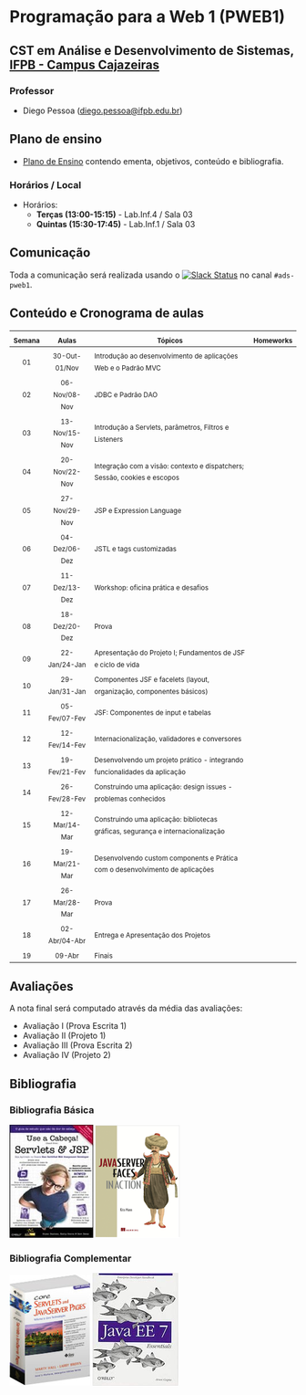 # Programação para a Web 1 (PWEB1)

## CST em Análise e Desenvolvimento de Sistemas, [IFPB - Campus Cajazeiras](http://ifpb.edu.br/cajazeiras)

### Professor

* Diego Pessoa ([diego.pessoa@ifpb.edu.br](mailto:diego.pessoa@ifpb.edu.br))

## Plano de ensino
* [Plano de Ensino](docs/plano-de-ensino.pdf) contendo ementa, objetivos, conteúdo e bibliografia.

### Horários / Local

* Horários:
  - **Terças (13:00-15:15)** - Lab.Inf.4 / Sala 03
  - **Quintas (15:30-17:45)** - Lab.Inf.1 / Sala 03

## Comunicação

Toda a comunicação será realizada usando o [![Slack Status](https://ifpb.herokuapp.com/badge.svg)](https://ifpb.herokuapp.com/) no canal `#ads-pweb1`.


## Conteúdo e Cronograma de aulas

| <sub>Semana | <sub>Aulas | <sub>Tópicos                               | <sub>Homeworks       |
|:-:|:--------:|--------------------------------------|:-----------------:|
| <sub>01 | <sub>30-Out-01/Nov  | <sub>Introdução ao desenvolvimento de aplicações Web e o Padrão MVC |  |
| <sub>02 | <sub>06-Nov/08-Nov  | <sub>JDBC e Padrão DAO |  |
| <sub>03 | <sub>13-Nov/15-Nov  | <sub>Introdução a Servlets, parâmetros, Filtros e Listeners |  |
| <sub>04 | <sub>20-Nov/22-Nov  | <sub>Integração com a visão: contexto e dispatchers; Sessão, cookies e escopos |  |
| <sub>05 | <sub>27-Nov/29-Nov  | <sub>JSP e Expression Language |  |
| <sub>06 | <sub>04-Dez/06-Dez  | <sub>JSTL e tags customizadas |  |
| <sub>07 | <sub>11-Dez/13-Dez  | <sub>Workshop: oficina prática e desafios | |
| <sub>08 | <sub>18-Dez/20-Dez  | <sub>Prova | |
| <sub>09 | <sub>22-Jan/24-Jan  | <sub>Apresentação do Projeto I; Fundamentos de JSF e ciclo de vida | |
| <sub>10 | <sub>29-Jan/31-Jan  | <sub>Componentes JSF e facelets (layout, organização, componentes básicos) | |
| <sub>11 | <sub>05-Fev/07-Fev  | <sub>JSF: Componentes de input e tabelas | |
| <sub>12 | <sub>12-Fev/14-Fev  | <sub>Internacionalização, validadores e conversores | |
| <sub>13 | <sub>19-Fev/21-Fev  | <sub>Desenvolvendo um projeto prático - integrando funcionalidades da aplicação | |
| <sub>14 | <sub>26-Fev/28-Fev  | <sub>Construindo uma aplicação: design issues - problemas conhecidos |  |
| <sub>15 | <sub>12-Mar/14-Mar  | <sub>Construindo uma aplicação: bibliotecas gráficas, segurança e internacionalização |  |
| <sub>16 | <sub>19-Mar/21-Mar  | <sub>Desenvolvendo custom components e Prática com o desenvolvimento de aplicações |  |
| <sub>17 | <sub>26-Mar/28-Mar  | <sub>Prova |  |
| <sub>18 | <sub>02-Abr/04-Abr  | <sub>Entrega e Apresentação dos Projetos |  |
| <sub>19 | <sub>09-Abr  | <sub>Finais |  |

## Avaliações

A nota final será computado através da média das avaliações:

* Avaliação I (Prova Escrita 1)
* Avaliação II (Projeto 1)
* Avaliação III (Prova Escrita 2)
* Avaliação IV (Projeto 2)

## Bibliografia

### Bibliografia Básica

[![Use a cabeça: servlets e JSP](assets/books/use-a-cabeca.jpeg)](https://www.saraiva.com.br/use-a-cabeca-servlets-e-jsp-2624100.html)
[![JavaServer Faces in Action](assets/books/jsf-in-action.png)](https://www.manning.com/books/javaserver-faces-in-action)

### Bibliografia Complementar
[![Core servlets e java server pages](assets/books/core-servlets.jpg)](http://pdf.coreservlets.com/)
[![Use a cabeça: servlets  JSP](assets/books/javaee-essentials.jpg)](https://www.amazon.com.br/Java-EE-Essentials-Arun-Gupta/dp/1449370179)
